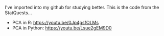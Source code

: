 I've imported into my github for studying better.
This is the code from the StatQuests...
* PCA in R: https://youtu.be/0Jp4gsfOLMs
* PCA in Python: https://youtu.be/Lsue2gEM9D0
